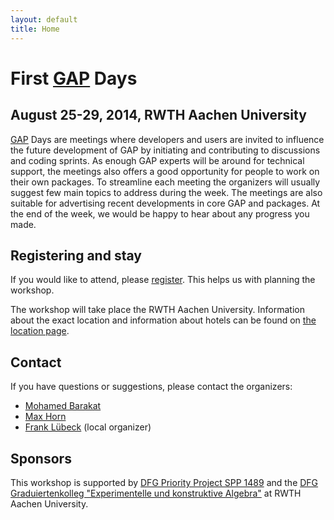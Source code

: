 ```yaml
---
layout: default
title: Home
---
```


# First [GAP](http://www.gap-system.org/) Days
## August 25-29, 2014, RWTH Aachen University

[GAP](http://www.gap-system.org/) Days are meetings where developers and users are invited to influence the future
development of GAP by initiating and contributing to discussions and coding sprints.
As enough GAP experts will be around for technical support, the meetings also offers
a good opportunity for people to work on their own packages. To streamline each meeting
the organizers will usually suggest few main topics to address during the week.
The meetings are also suitable for advertising recent developments in core GAP
and packages. At the end of the week, we would be happy to hear about any progress
you made.

## Registering and stay

If you would like to attend, please [register](/registration). This helps us
with planning the workshop.

The workshop will take place the RWTH Aachen University. Information about the
exact location and information about hotels
can be found on [the location page](/location).

## <a name="contact"></a> Contact

If you have questions or suggestions, please contact the organizers:

* [Mohamed Barakat](mailto:mohamed.barakat@ku.de)
* [Max Horn](mailto:max.horn@math.uni-giessen.de)
* [Frank Lübeck](mailto:frank.luebeck@math.rwth-aachen.de) (local organizer)


## Sponsors

This workshop is supported by [DFG Priority Project SPP 1489](http://www.computeralgebra.de/) and the [DFG Graduiertenkolleg "Experimentelle und konstruktive Algebra"](http://www.math.rwth-aachen.de/~Graduiertenkolleg/) at RWTH Aachen University.
